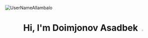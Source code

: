 <p align="left"> <img src="https://komarev.com/ghpvc/?username=UserNameAllambalo&label=Profile%20views&color=0e75b6&style=flat" alt="UserNameAllambalo" /> </p>

<h1 align="center">Hi, I'm Doimjonov Asadbek  <img src="https://media.giphy.com/media/hvRJCLFzcasrR4ia7z/giphy.gif" width="3%"></h1>
